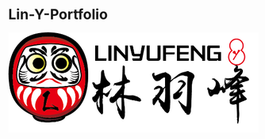 # Lin-Y-Portfolio
![image](https://github.com/TomLin19/Lin-Y-Portfolio/blob/master/images/final%20Logo.png)

